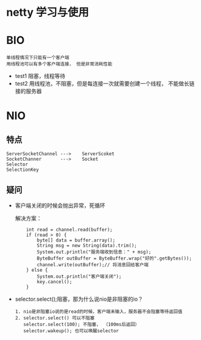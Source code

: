 # netty 学习与使用

# BIO
    单线程情况下只能有一个客户端
    用线程池可以有多个客户端连接， 但是非常消耗性能
-   test1 阻塞，线程等待
-   test2 用线程池，不阻塞，但是每连接一次就需要创建一个线程， 不能做长链接的服务器
# NIO
## 特点
    ServerSocketChannel --->    ServerScoket
    SocketChanner       --->    Socket
    Selector            
    SelectionKey
## 疑问
-   客户端关闭的时候会抛出异常，死循环

    解决方案：
    ```
        int read = channel.read(buffer);
        if (read > 0) {
            byte[] data = buffer.array();
            String msg = new String(data).trim();
            System.out.println("服务端收到信息：" + msg);
            ByteBuffer outBuffer = ByteBuffer.wrap("好的".getBytes());
            channel.write(outBuffer);// 将消息回给客户端
        } else {
            System.out.println("客户端关闭");
            key.cancel();
        }
    ```

-   selector.select();阻塞，那为什么说nio是非阻塞的io？
    ```
    1. nio是非阻塞io说的是read的时候，客户端未输入，服务器不会阻塞等待返回值
    2. selector.select() 可以不阻塞
       selector.select(100); 不阻塞， （100ms后返回）
       selector.wakeup(); 也可以唤醒selector
    ```
    